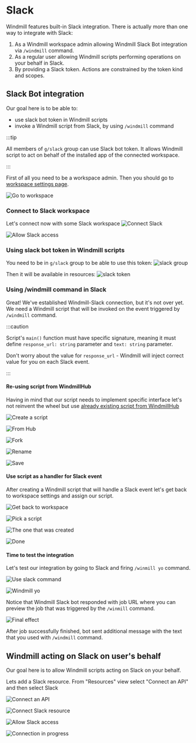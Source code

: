 # Slack

Windmill features built-in Slack integration. There is actually more than one
way to integrate with Slack:

1. As a Windmill workspace admin allowing Windmill Slack Bot integration via
   `/windmill` command.
2. As a regular user allowing Windmill scripts performing operations on your
   behalf in Slack.
3. By providing a Slack token. Actions are constrained by the token kind and
   scopes.

## Slack Bot integration

Our goal here is to be able to:

- use slack bot token in Windmill scripts
- invoke a Windmill script from Slack, by using `/windmill` command

:::tip

All members of `g/slack` group can use Slack bot token. It allows Windmill
script to act on behalf of the installed app of the connected workspace.

:::

First of all you need to be a workspace admin. Then you should go to
[workspace settings page](https://app.windmill.dev/workspace_settings).

![Go to workspace](./01-go-to-workspace.png)

### Connect to Slack workspace

Let's connect now with some Slack workspace
![Connect Slack](./02-connect-to-slack.png)

![Allow Slack access](./03-allow-access.png)

### Using slack bot token in Windmill scripts

You need to be in `g/slack` group to be able to use this token:
![slack group](./slack-group.png)

Then it will be available in resources: ![slack token](./slack-bot-token.png)

### Using /windmill command in Slack

Great! We've established Windmill-Slack connection, but it's not over yet. We
need a Windmill script that will be invoked on the event triggered by
`/windmill` command.

:::caution

Script's `main()` function must have specific signature, meaning it must define
`response_url: string` parameter and `text: string` parameter.

Don't worry about the value for `response_url` - Windmill will inject correct
value for you on each Slack event.

:::

#### Re-using script from WindmillHub

Having in mind that our script needs to implement specific interface let's not
reinvent the wheel but use
[already existing script from
WindmillHub](https://hub.windmill.dev/scripts/slack/1405/example-of-responding-to-a-slack-command-slack)

![Create a script](./04-create-script.png)

![From Hub](./05-from-hub.png)

![Fork](./06-fork-script.png)

![Rename](./07-rename.png)

![Save](./08-save-script.png)

#### Use script as a handler for Slack event

After creating a Windmill script that will handle a Slack event let's get back
to workspace settings and assign our script.

![Get back to workspace](./09-back-to-workspace-view.png)

![Pick a script](./10-pick-script.png)

![The one that was created](./11-use-created-one.png)

![Done](./12-windmill-part-done.png)

#### Time to test the integration

Let's test our integration by going to Slack and firing `/winmill yo` command.

![Use slack command](./13-use-windmill-slack-command.png)

![Windmill yo](./14-windmill-yo.png)

Notice that Windmill Slack bot responded with job URL where you can preview the
job that was triggered by the `/winmill` command.

![Final effect](./15-effect.png)

After job successfully finished, bot sent additional message with the text that
you used with `/windmill` command.

## Windmill acting on Slack on user's behalf

Our goal here is to allow Windmill scripts acting on Slack on your behalf.

Lets add a Slack resource. From "Resources" view select "Connect an API" and
then select Slack

![Connect an API](./connect-api.png)

![Connect Slack resource](./connect-slack-resource.png)

![Allow Slack access](./allow-slack-access.png)

![Connection in progress](./connection-to-slack-in-progress.png)
